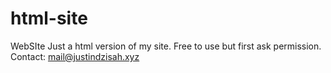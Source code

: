 # html-site
WebSIte
Just a html version of my site.
Free to use but first ask permission.
Contact: mail@justindzisah.xyz
